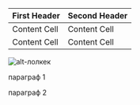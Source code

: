 First Header|Second Header
-|-
Content Cell|Content Cell
Content Cell  | Content Cell

![alt-лолкек](https://vk.com/images/stickers/5595/128.png "Текст заголовка логотипа 1")

параграф 1  

параграф 2
